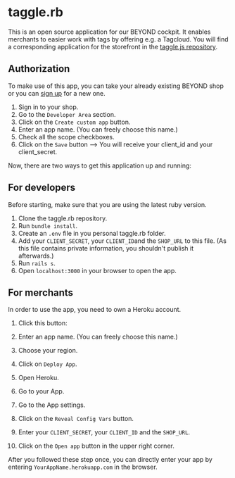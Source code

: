 # taggle.rb

This is an open source application for our BEYOND cockpit. It enables merchants to easier work with tags by offering e.g. a Tagcloud. You will find a corresponding application for the storefront in the [taggle.js repository](https://github.com/ePages-de/taggle.js).

## Authorization

To make use of this app, you can take your already existing BEYOND shop or you can [sign up](https://signup.beyondshop.cloud/) for a new one.

1. Sign in to your shop.
2. Go to the `Developer Area` section.
3. Click on the `Create custom app` button.
4. Enter an app name. (You can freely choose this name.)
5. Check all the scope checkboxes.
6. Click on the `Save` button --> You will receive your client_id and your client_secret.

Now, there are two ways to get this application up and running:

## For developers

Before starting, make sure that you are using the latest ruby version.

1. Clone the taggle.rb repository.
2. Run `bundle install`.
3. Create an `.env` file in you personal taggle.rb folder.
4. Add your `CLIENT_SECRET`, your `CLIENT_ID`and the `SHOP_URL` to this file. (As this file contains private information, you shouldn't publish it afterwards.)
5. Run `rails s`.
6. Open `localhost:3000` in your browser to open the app.


## For merchants

In order to use the app, you need to own a Heroku account.

1. Click this button:
2. Enter an app name. (You can freely choose this name.)
3. Choose your region.
4. Click on `Deploy App`.

5. Open Heroku.
6. Go to your App.
7. Go to the App settings.
8. Click on the `Reveal Config Vars` button.
9. Enter your `CLIENT_SECRET`, your `CLIENT_ID` and the `SHOP_URL`.
10. Click on the `Open app` button in the upper right corner.

After you followed these step once, you can directly enter your app by entering `YourAppName.herokuapp.com` in the browser.
